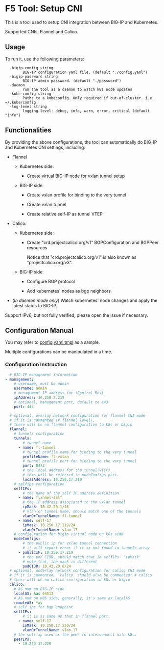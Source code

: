 # F5 Tool: Setup CNI

This is a tool used to setup CNI integration between BIG-IP and Kubernetes.

Supported CNIs: Flannel and Calico.

## Usage

To run it, use the following parameters:

```
  -bigip-config string
        BIG-IP configuration yaml file. (default "./config.yaml")
  -bigip-password string
        BIG-IP admin password. (default "./password")
  -daemon
        run the tool as a daemon to watch k8s node updates
  -kube-config string
        Paths to a kubeconfig. Only required if out-of-cluster. i.e. ~/.kube/config
  -log-level string
        logging level: debug, info, warn, error, critical (default "info")
```

## Functionalities

By providing the above configurations, the tool can automatically do BIG-IP and Kubernetes CNI settings, including:

* Flannel


  * Kubernetes side:

    * Create virtual BIG-IP node for vxlan tunnel setup

  * BIG-IP side:

    * Create vxlan profile for binding to the very tunnel

    * Create vxlan tunnel

    * Create relative self-IP as tunnel VTEP

* Calico:

  * Kubernetes side:

    * Create "crd.projectcalico.org/v1" BGPConfiguration and BGPPeer resources

      Notice that "crd.projectcalico.org/v1" is also known as "projectcalico.org/v3".

  * BIG-IP side:

    * Configure BGP protocol

    * Add kubernetes' nodes as bgp neighbors

* (*In daemon mode only*) Watch kubernetes' node changes and apply the latest states to BIG-IP.

Support IPv6, but not fully verified, please open the issue if necessary.

## Configuration Manual

You may refer to [config.yaml.tmpl](./configs/config.yaml.tmpl) as a sample.

Multiple configurations can be manipulated in a time.

### Configuration Instruction

```yaml
  # BIG-IP management information
- management:
    # username, must be admin
    username: admin
    # management IP address for iControl Rest
    ipAddress: 10.250.2.219
    # optional, management port, default to 443
    port: 443

  # optional, overlay network configuration for flannel CNI mode
  # if it is commented (# flannel level), 
  # there will be no flannel configuration to k8s or bigip
  flannel:
    # tunnels configuration
    tunnels:
        # tunnel name
      - name: fl-tunnel
        # tunnel profile name for binding to the very tunnel
        profileName: fl-vxlan
        # tunnel profile port for binding to the very tunnel
        port: 8472
        # the local address for the tunnel(VTEP)
        # this will be referred in nodeConfigs part.
        localAddress: 10.250.17.219
    # selfips configuration
    selfIPs:
        # the name of the self IP address definition
      - name: flannel-self
        # the IP address associated to the vxlan tunnel
        ipMask: 10.42.20.1/16
        # vlan or tunnel name, should match one of the tunnels
        vlanOrTunnelName: fl-tunnel
      - name: self-17
        ipMask: 10.250.17.219/24
        vlanOrTunnelName: vlan-17
    # configuration for bigip virtual node on k8s side
    nodeConfigs:
        # the public ip for vxlan tunnel connection
        # it will report error if it is not found in tunnels array
      - publicIP: 10.250.17.219
        # the pod CIDR, should match that in selfIPs' 'ipMask'
        # note that, the mask is different
        podCIDR: 10.42.20.0/24
  # optional, underlay network configuration for calico CNI mode
  # if it is commented, 'calico' should also be commented: # calico
  # there will be no calico configuration to k8s or bigip
  calico:
    # AS num on BIG-IP side
    localAS: &as 64512
    # AS num on K8S side, generally, it's same as localAS
    remoteAS: *as
    # self ips for bgp endpoint
    selfIPs:
        # it is as same as that in flannel port.
      - name: self-17
        ipMask: 10.250.17.220/24
        vlanOrTunnelName: vlan-17
    # the self ip used as the peer to interconnect with k8s.
    peerIPs:
      - 10.250.17.220
```